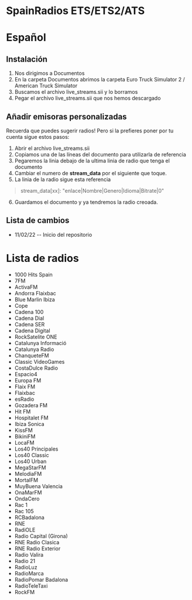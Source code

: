 # SpainRadios ETS/ETS2/ATS
# Español
## Instalación
1. Nos dirigimos a Documentos
2. En la carpeta Documentos abrimos la carpeta Euro Truck Simulator 2 / American Truck Simulator
3. Buscamos el archivo live_streams.sii y lo borramos
4. Pegar el archivo live_streams.sii que nos hemos descargado

## Añadir emisoras personalizadas
Recuerda que puedes sugerir radios!
Pero si la prefieres poner por tu cuenta sigue estos pasos:
1. Abrir el archivo live_streams.sii
2. Copiamos una de las líneas del documento para utilizarla de referencia
3. Pegaremos la linia debajo de la ultima linia de radio que tenga el documento
4. Cambiar el numero de **stream_data** por el siguiente que toque.
5. La linia de la radio sigue esta referencia 
> stream_data[xx]: "enlace|Nombre|Genero|Idioma|Bitrate|0"
6. Guardamos el documento y ya tendremos la radio creoada.

## Lista de cambios
-  11/02/22 -- Inicio del repositorio

# Lista de radios
- 1000  Hits Spain
- 7FM
- ActivaFM
- Andorra Flaixbac
- Blue Marlin Ibiza 
- Cope
- Cadena 100
- Cadena Dial
- Cadena SER
- Cadena Digital
- RockSatelite ONE
- Catalunya Informació
- Catalunya Radio
- ChanqueteFM
- Classic VideoGames
- CostaDulce Radio
- Espacio4
- Europa FM
- Flaix FM
- Flaixbac
- esRadio
- Gozadera FM
- Hit FM
- Hospitalet FM
- Ibiza Sonica
- KissFM
- BikiniFM
- LocaFM
- Los40 Principales
- Los40 Classic
- Los40 Urban
- MegaStarFM
- MelodiaFM
- MortalFM
- MuyBuena Valencia
- OnaMarFM
- OndaCero
- Rac 1
- Rac 105
- RCBadalona
- RNE
- RadiOLE
- Radio Capital (Girona)
- RNE Radio Clasica
- RNE Radio Exterior
- Radio Valira
- Radio 21
- RadioLuz
- RadioMarca
- RadioPomar Badalona
- RadioTeleTaxi
- RockFM